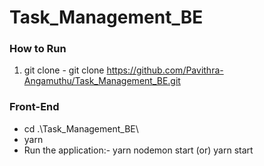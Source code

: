 # Task_Management_BE
### How to Run
1. git clone - git clone https://github.com/Pavithra-Angamuthu/Task_Management_BE.git

### Front-End 
- cd .\Task_Management_BE\ 
- yarn
- Run the application:- yarn nodemon start (or) yarn start
